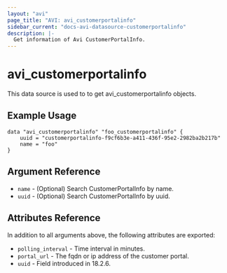 ```yaml
---
layout: "avi"
page_title: "AVI: avi_customerportalinfo"
sidebar_current: "docs-avi-datasource-customerportalinfo"
description: |-
  Get information of Avi CustomerPortalInfo.
---
```


# avi_customerportalinfo

This data source is used to to get avi_customerportalinfo objects.

## Example Usage

```hcl
data "avi_customerportalinfo" "foo_customerportalinfo" {
    uuid = "customerportalinfo-f9cf6b3e-a411-436f-95e2-2982ba2b217b"
    name = "foo"
}
```

## Argument Reference

* `name` - (Optional) Search CustomerPortalInfo by name.
* `uuid` - (Optional) Search CustomerPortalInfo by uuid.

## Attributes Reference

In addition to all arguments above, the following attributes are exported:

* `polling_interval` - Time interval in minutes.
* `portal_url` - The fqdn or ip address of the customer portal.
* `uuid` - Field introduced in 18.2.6.

